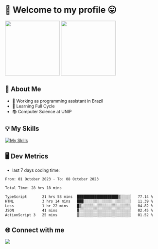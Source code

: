 # 🎉 Welcome to my profile 😛

<div>
  <img height="180em" src="https://github-readme-stats.vercel.app/api?username=VinicciusSantos&show_icons=true&icon_color=fff&include_all_commits=true&count_private=true&bg_color=30,000,000&title_color=fff&text_color=fff"/>
  <img height="180em" src="https://github-readme-stats.vercel.app/api/top-langs/?username=VinicciusSantos&langs_count=8&layout=compact&include_all_commits=true&count_private=true&bg_color=30,000,000&title_color=fff&text_color=fff"/>
</div>

## 📖 About Me
- 🔭 Working as programming assistant in Brazil
- 🌱 Learning Full Cycle
- 📚 Computer Science at UNIP

## 💡 My Skills

[![My Skills](https://skills.thijs.gg/icons?i=angular,react,jest,html,css,sass,bootstrap,ts,js,nodejs,express,git,c,py,postgres,mysql,docker)](https://github.com/VinicciusSantos)

## 🖥️ Dev Metrics

- last 7 days coding time:

<!--START_SECTION:waka-->

```txt
From: 01 October 2023 - To: 08 October 2023

Total Time: 28 hrs 18 mins

TypeScript       21 hrs 58 mins  ███████████████████▒░░░░░   77.14 %
HTML             3 hrs 14 mins   ███░░░░░░░░░░░░░░░░░░░░░░   11.39 %
Less             1 hr 22 mins    █▒░░░░░░░░░░░░░░░░░░░░░░░   04.82 %
JSON             41 mins         ▓░░░░░░░░░░░░░░░░░░░░░░░░   02.45 %
ActionScript 3   25 mins         ▒░░░░░░░░░░░░░░░░░░░░░░░░   01.52 %
```

<!--END_SECTION:waka-->

## 🌐 Connect with me

<a href="https://www.linkedin.com/in/vinicius-guedes-b817aa223/"><img src="https://img.shields.io/badge/LinkedIn-0077B5?style=for-the-badge&logo=linkedin&logoColor=white"/></a>

